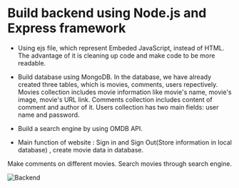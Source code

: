 # Build backend using Node.js and Express framework

- Using ejs file, which represent Embeded JavaScript, instead of HTML. The advantage of it is cleaning up code and make code to be more readable.

- Build database using MongoDB. In the database, we have already created three tables, which is movies, comments, users repectively. Movies collection includes movie information like movie's name, movie's image, movie's URL link. Comments collection includes content of comment and author of it. Users collection has two main fields: user name and password.

- Build a search engine by using OMDB API.

- Main function of website : Sign in and Sign Out(Store information in local database) , create movie data in database. 

Make comments on different movies. Search movies through search engine.

![Backend](https://github.com/Arshitha/Entertainment-Tracking-system/learnMod/Iris/1.png )
